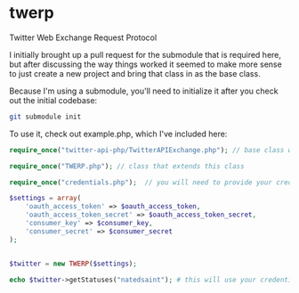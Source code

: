 twerp
=====

Twitter Web Exchange Request Protocol

I initially brought up a pull request for the submodule that is required here, but after discussing the way things worked it seemed to make more sense to just create a new project and bring that class in as the base class.

Because I'm using a submodule, you'll need to initialize it after you check out the initial codebase:

```bash
git submodule init
```

To use it, check out example.php, which I've included here:

```php
require_once("twitter-api-php/TwitterAPIExchange.php"); // base class we need to extend

require_once("TWERP.php"); // class that extends this class

require_once("credentials.php");  // you will need to provide your credentials, get them by creating an app at dev.twitter.com. 

$settings = array(
    'oauth_access_token' => $oauth_access_token,
    'oauth_access_token_secret' => $oauth_access_token_secret,
    'consumer_key' => $consumer_key,
    'consumer_secret' => $consumer_secret
);


$twitter = new TWERP($settings);

echo $twitter->getStatuses("natedsaint"); # this will use your credentials to determine if you have access to my top 20 tweets. 
```
